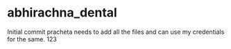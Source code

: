 # abhirachna_dental

Initial commit pracheta needs to add all the files and can use my credentials for the same.
123